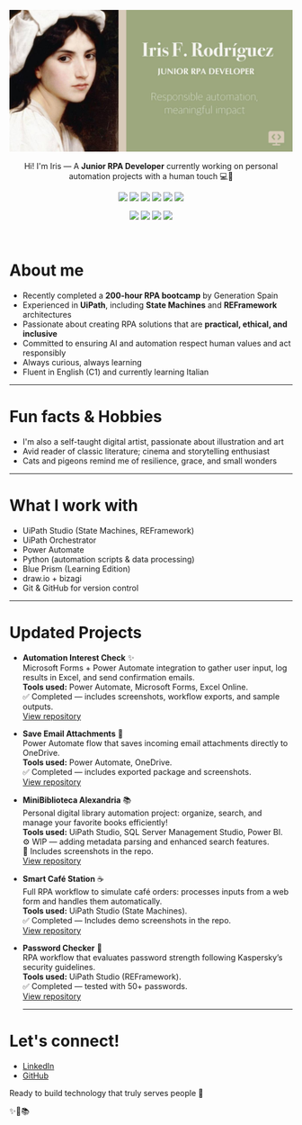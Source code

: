 <p align="center">
<img src="https://github.com/reinarins/reinarins/blob/main/github_banner.jpg" alt="Iris GitHub header" width="800">
</p>

<p align="center">Hi! I'm Iris — A <b>Junior RPA Developer</b> currently working on personal automation projects with a human touch 💻💛</p>

<p align="center">
  <img src="https://img.shields.io/badge/UiPath-REFramework-9BA77C?style=flat" />
  <img src="https://img.shields.io/badge/Python-3.11-4C83FF?style=flat&logo=Python&logoColor=white" />
  <img src="https://img.shields.io/badge/Power_Automate-Flow-1CA3E1?style=flat" />
  <img src="https://img.shields.io/badge/Blue_Prism-Learning-9BA77C?style=flat" />
  <img src="https://img.shields.io/badge/SQL-Basic-4C83FF?style=flat&logo=MySQL&logoColor=white" />
  <img src="https://img.shields.io/badge/C%23-Learning-9BA77C?style=flat&logo=Csharp&logoColor=white" />
</p>

<p align="center">
  <img src="https://img.shields.io/badge/Spanish-Native-E63946?style=flat" />
  <img src="https://img.shields.io/badge/Galician-Native-457B9D?style=flat" />
  <img src="https://img.shields.io/badge/English-C1-00B4D8?style=flat" />
  <img src="https://img.shields.io/badge/Italian-Learning-F77F00?style=flat" />
</p>

<br>


# About me
- Recently completed a <b>200-hour RPA bootcamp</b> by Generation Spain
- Experienced in <b>UiPath</b>, including <b>State Machines</b> and <b>REFramework</b> architectures
- Passionate about creating RPA solutions that are <b>practical, ethical, and inclusive</b>
- Committed to ensuring AI and automation respect human values and act responsibly
- Always curious, always learning
- Fluent in English (C1) and currently learning Italian

---

# Fun facts & Hobbies
- I'm also a self-taught digital artist, passionate about illustration and art
- Avid reader of classic literature; cinema and storytelling enthusiast
- Cats and pigeons remind me of resilience, grace, and small wonders

---

# What I work with
- UiPath Studio (State Machines, REFramework)
- UiPath Orchestrator
- Power Automate
- Python (automation scripts & data processing)
- Blue Prism (Learning Edition)
- draw.io + bizagi
- Git & GitHub for version control

---

# Updated Projects
- <b>Automation Interest Check</b> ✨ <br>
  Microsoft Forms + Power Automate integration to gather user input, log results in Excel, and send confirmation emails.<br>
  <b>Tools used:</b> Power Automate, Microsoft Forms, Excel Online.<br>
  ✅ Completed — includes screenshots, workflow exports, and sample outputs.<br>
  [View repository](https://github.com/reinarins/Automation_Interest_Check)
- <b>Save Email Attachments</b> 📩 <br>
  Power Automate flow that saves incoming email attachments directly to OneDrive.<br> 
  <b>Tools used:</b> Power Automate, OneDrive.<br> 
  ✅ Completed — includes exported package and screenshots.<br>
  [View repository](https://github.com/reinarins/SaveEmailAttachments)
- <b>MiniBiblioteca Alexandria</b> 📚 <br>
  Personal digital library automation project: organize, search, and manage your favorite books efficiently!<br>
  <b>Tools used:</b> UiPath Studio, SQL Server Management Studio, Power BI.<br>
  ⚙️ WIP — adding metadata parsing and enhanced search features.<br>
  📸 Includes screenshots in the repo.<br>
  [View repository](https://github.com/reinarins/MiniBibliotecaAlexandria)
- <b>Smart Café Station</b> ☕ <br>
  Full RPA workflow to simulate café orders: processes inputs from a web form and handles them automatically.<br>
  <b>Tools used:</b> UiPath Studio (State Machines).<br>
  ✅ Completed — Includes demo screenshots in the repo.<br> 
  [View repository](https://github.com/reinarins/UiPath_CoffeeShop)
- <b>Password Checker</b> 🔐 <br>
  RPA workflow that evaluates password strength following Kaspersky’s security guidelines.<br>
  <b>Tools used:</b> UiPath Studio (REFramework).<br> 
  ✅ Completed — tested with 50+ passwords.<br>
  [View repository](https://github.com/reinarins/ProjectKaspersky_REF)


  ---
  
# Let's connect!
- <a href="https://linkedin.com/in/irisfrro">LinkedIn</a>
- <a href="https://github.com/reinarins">GitHub</a>

Ready to build technology that truly serves people 👐

✨🌿📚
